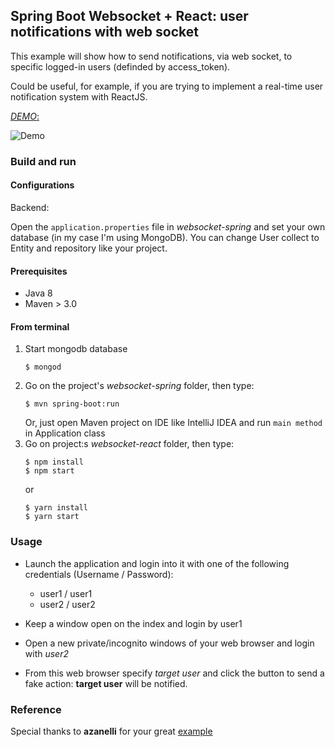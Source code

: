 ## Spring Boot Websocket + React: user notifications with web socket ##

This example will show how to send notifications, via web socket, to specific logged-in users (definded by access_token).

Could be useful, for example, if you are trying to implement a real-time user notification system with ReactJS.

[*DEMO*:](https://giphy.com/gifs/3o6fIRpgI9LnZ3jrXi/fullscreen)

![Demo](https://media.giphy.com/media/3ohs7JcKo7aeM2PHdC/giphy.gif)


### Build and run

#### Configurations
Backend:

Open the `application.properties` file in *websocket-spring* and set your own database (in my case I'm using MongoDB). You can change User collect to Entity and repository like your project.

#### Prerequisites

- Java 8
- Maven > 3.0

#### From terminal
1. Start mongodb database
    ```
    $ mongod
    ```
2. Go on the project's *websocket-spring* folder, then type:
    ```
    $ mvn spring-boot:run
    ```
    Or, just open Maven project on IDE like IntelliJ IDEA and run `main method` in Application class
3. Go on project:s *websocket-react* folder, then type:
    ```
    $ npm install
    $ npm start
    ```
    or
    ```
    $ yarn install
    $ yarn start
    ```
### Usage

- Launch the application and login into it with one of the following credentials (Username / Password):
    * user1 / user1
    * user2 / user2

- Keep a window open on the index and login by user1
- Open a new private/incognito windows of your web browser and login with *user2*
- From this web browser specify *target user* and click the button to send a fake action: **target user** will be notified.

### Reference
Special thanks to **azanelli** for your great [example](https://github.com/netgloo/spring-boot-samples/tree/master/spring-boot-web-socket-user-notifications)
